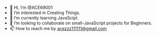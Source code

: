 - 👋 Hi, I’m @ACE69001
- 👀 I’m interested in Creating Things.
- 🌱 I’m currently learning JavaScipt.
- 💞️ I’m looking to collaborate on small-JavaScript projects for Beginners.
- 📫 How to reach me by acezzz111111@gmail.com

<!---
ACE69001/ACE69001 is a ✨ special ✨ repository because its `README.md` (this file) appears on your GitHub profile.
You can click the Preview link to take a look at your changes.
--->
